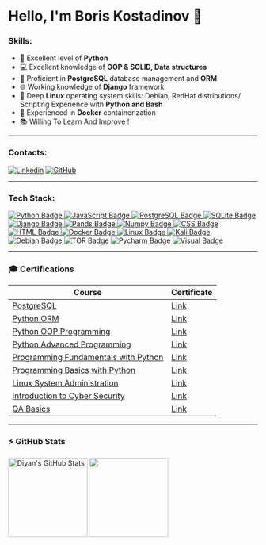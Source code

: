 # Hello, I'm Boris Kostadinov 👋
### Skills:
- 🐍 Excellent level of **Python**
- 💻 Excellent knowledge of **OOP & SOLID, Data structures**
- 🐘 Proficient in **PostgreSQL** database management and **ORM**
- 🌐 Working knowledge of **Django** framework
- 🐧 Deep **Linux** operating system skills: Debian, RedHat distributions/ Scripting Experience with **Python and Bash**
- 🐳 Experienced in **Docker** containerization
- 📚 Willing To Learn And Improve !

---

### Contacts:
[![Linkedin](https://img.shields.io/badge/-LinkedIn-blue?style=flat&logo=Linkedin&logoColor=white)](https://www.linkedin.com/in/boris-kostadinov-a7a6bb292/)
[![GitHub](https://img.shields.io/badge/-Github-000000?style=flat-square&logo=Github&logoColor=white)](https://github.com/boriskostadinov96)

---

### Tech Stack:
<a href="your-python-URL">
    <img src="https://img.shields.io/badge/python-3670A0?style=for-the-badge&logo=python&logoColor=ffdd54" alt="Python Badge"/>
  </a>

<a href="your-javascript-URL">
    <img src="https://img.shields.io/badge/javascript-%23323330.svg?style=for-the-badge&logo=javascript&logoColor=%23F7DF1E" alt="JavaScript Badge"/>
  </a>
  
<a href="your-postgre-URL">
    <img src="https://img.shields.io/badge/postgres-%23316192.svg?style=for-the-badge&logo=postgresql&logoColor=white" alt="PostgreSQL Badge"/>
  </a>

<a href="your-sqlite-URL">
    <img src="https://img.shields.io/badge/sqlite-%2307405e.svg?style=for-the-badge&logo=sqlite&logoColor=white" alt="SQLite Badge"/>
  </a>

<a href="your-django-URL">
    <img src="https://img.shields.io/badge/django-%23092E20.svg?style=for-the-badge&logo=django&logoColor=white" alt="Django Badge"/>
  </a>

<a href="your-pandas-URL">
    <img src="https://img.shields.io/badge/pandas-%23150458.svg?style=for-the-badge&logo=pandas&logoColor=white" alt="Pands Badge"/>
  </a>
  
  <a href="your-numpy-URL">
    <img src="https://img.shields.io/badge/numpy-%23013243.svg?style=for-the-badge&logo=numpy&logoColor=white" alt="Numpy Badge"/>
  </a>

<a href="your-css-URL">
    <img src="https://img.shields.io/badge/css3-%231572B6.svg?style=for-the-badge&logo=css3&logoColor=white" alt="CSS Badge"/>
  </a>
  
  <a href="your-html-URL">
    <img src="https://img.shields.io/badge/html5-%23E34F26.svg?style=for-the-badge&logo=html5&logoColor=white" alt="HTML Badge"/>
  </a>
  
  <a href="your-docker-URL">
    <img src="https://img.shields.io/badge/docker-%230db7ed.svg?style=for-the-badge&logo=docker&logoColor=white" alt="Docker Badge"/>
  </a>
  
  <a href="your-linux-URL">
    <img src="https://img.shields.io/badge/Linux-FCC624?style=for-the-badge&logo=linux&logoColor=black" alt="Linux Badge"/>
  </a>

<a href="your-kali-URL">
    <img src="https://img.shields.io/badge/Kali-268BEE?style=for-the-badge&logo=kalilinux&logoColor=white" alt="Kali Badge"/>
  </a>

<a href="your-debian-URL">
    <img src="https://img.shields.io/badge/Debian-D70A53?style=for-the-badge&logo=debian&logoColor=white" alt="Debian Badge"/>
  </a>

<a href="your-tor-URL">
    <img src="https://img.shields.io/badge/tor-%237E4798.svg?style=for-the-badge&logo=tor-project&logoColor=white" alt="TOR Badge"/>
  </a>
  
<a href="your-pycharm-URL">
    <img src="https://img.shields.io/badge/pycharm-143?style=for-the-badge&logo=pycharm&logoColor=black&color=black&labelColor=green" alt="Pycharm Badge"/>
  </a>

<a href="your-visuol-URL">
    <img src="https://img.shields.io/badge/Visual%20Studio%20Code-0078d7.svg?style=for-the-badge&logo=visual-studio-code&logoColor=white" alt="Visual Badge"/>
  </a>

---

### 🎓 Certifications

| **Course**                                                            | **Certificate**                                                   |
| --------------------------------------------------------------------- | ---------------------------------------------------------- |
| <a href="https://softuni.bg/trainings/4536/postgresql-may-2024" > PostgreSQL </a>         | <a href=https://softuni.bg/certificates/details/217128/8501b910> Link</a> |
| <a href="https://softuni.bg/trainings/4547/python-orm-june-2024" > Python ORM </a>    | <a href=https://softuni.bg/certificates/details/221491/de602803> Link</a> |
| <a href="https://softuni.bg/trainings/4371/python-oop-february-2024" > Python OOP Programming </a>         | <a href=https://softuni.bg/certificates/details/211515/f2649dad> Link</a> |
| <a href="https://softuni.bg/trainings/4370/python-advanced-january-2024" > Python Advanced Programming </a>         | <a href=https://softuni.bg/certificates/details/203693/7803646f> Link</a> |
| <a href="https://softuni.bg/trainings/4222/programming-fundamentals-with-python-september-2023" > Programming Fundamentals with Python </a>         | <a href="https://softuni.bg/certificates/details/195031/cfac6859"> Link</a> |
| <a href="https://softuni.bg/trainings/4162/programming-basics-with-python-july-2023" > Programming Basics with Python </a>         | <a href="https://softuni.bg/certificates/details/182643/2ed01870"> Link</a> |
| <a href="https://softuni.bg/trainings/4195/linux-system-administration-september-2023" > Linux System Administration </a>         | <a href="https://softuni.bg/certificates/details/191233/7be7c5fb"> Link</a> |
| <a href="https://softuni.bg/trainings/4268/introduction-to-cyber-security-september-2023" > Introduction to Cyber Security </a>         | <a href="https://softuni.bg/certificates/details/186335/a4763227"> Link</a> |
| <a href="https://softuni.bg/trainings/4258/qa-basics-july-2023"> QA Basics </a> | <a href="https://softuni.bg/certificates/details/177218/d19ff598"> Link</a> |

---

### :zap: GitHub Stats

<div>
  <img height="160" align="left" alt="Diyan's GitHub Stats" src="https://github-readme-stats-git-masterrstaa-rickstaa.vercel.app/api?username=boriskostadinov96&show_icons=true&hide_border=false&title_color=ff652f&icon_color=FFE400&bg_color=09131B&text_color=ffffff&border_color=0c1a25" />
  <img height="160" src="https://github-readme-stats-git-masterrstaa-rickstaa.vercel.app/api/top-langs/?username=boriskostadinov96&layout=compact&bg_color=09131B&hide_border=true" />
</div>
